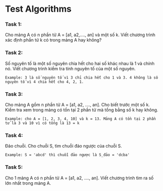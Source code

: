 # Test Algorithms 

### Task 1: 
    
Cho mảng A có n phần tử A = [a1, a2,...., an] và một số k. Viết chương trình xác định phần tử k có trong mảng A hay không? 

### Task 2: 

Số nguyên tố là một số nguyên chia hết cho hai số khác nhau là 1 và chính nó. Viết chương trình kiểm tra tính nguyên tố của một số nguyên.

    Example: 3 là số nguyên tố vì 3 chỉ chia hết cho 1 và 3. 4 không là số nguyên tố vì 4 chia hết cho 4, 2, 1.

### Task 3: 

Cho mảng A gồm n phần tử A = [a1, a2, ...., an]. Cho biết trước một số k. Kiểm tra xem trong mảng có tồn tại 2 phần tử mà tổng bằng số k hay không.

    Example: cho A = [1, 2, 3, 4, 10] và k = 13. Mảng A có tồn tại 2 phần tử là 3 và 10 vì có tổng là 13 = k

### Task 4: 

Đảo chuỗi. Cho chuỗi S, tìm chuỗi đảo ngược của chuỗi S.

    Example: S = 'abcd' thì chuỗi đảo ngược là S_đảo = 'dcba'

### Task 5: 

Cho 1 mảng A có n phần tử A = [a1, a2, ...., an]. Viết chương trình tìm ra số lớn nhất trong mảng A.